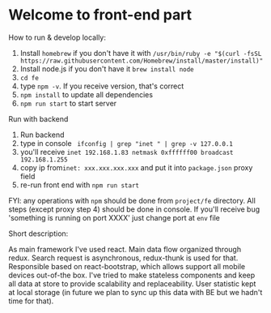 # Welcome to front-end part

How to run & develop locally:


1.  Install `homebrew` if you don't have it with `/usr/bin/ruby -e "$(curl -fsSL https://raw.githubusercontent.com/Homebrew/install/master/install)"
`
2. Install node.js if you don't have it `brew install node`
3. `cd fe`
4. type `npm -v`. If you receive version, that's correct
5. `npm install` to update all dependencies
6. `npm run start` to start server


Run with backend


1. Run backend
2. type in console ` ifconfig | grep "inet " | grep -v 127.0.0.1`
3. you'll receive `inet 192.168.1.83 netmask 0xffffff00 broadcast 192.168.1.255`
4. copy ip from`inet: xxx.xxx.xxx.xxx` and put it into `package.json` proxy field
5. re-run front end with `npm run start`


FYI: any operations with `npm` should be done from `project/fe` directory. All steps (except proxy step 4) should be done in console. If you'll receive bug 'something is running on port XXXX' just change port at `env` file

Short description:

As main framework I've used react. Main data flow organized through redux. Search request is asynchronous, redux-thunk is used for that. Responsible based on react-bootstrap, which allows support all mobile devices out-of-the box. I've tried to make stateless components and keep all data at store to provide scalability and replaceability. User statistic kept at local storage (in future we plan to sync up this data with BE but we hadn't time for that).
